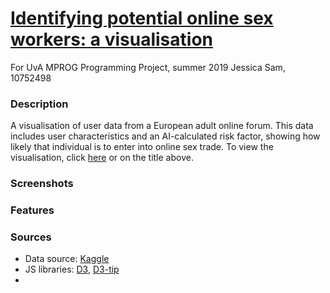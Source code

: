 # [Identifying potential online sex workers: a visualisation](https://jesscsam.github.io/programmeerproject)
For UvA MPROG Programming Project, summer 2019
Jessica Sam, 10752498

### Description
A visualisation of user data from a European adult online forum. This data includes user characteristics and an AI-calculated risk factor, showing how likely that individual is to enter into online sex trade.
To view the visualisation, click [here](https://jesscsam.github.io/programmeerproject/) or on the title above.

### Screenshots



### Features



### Sources
* Data source: [Kaggle](https://www.kaggle.com/panoskostakos/online-sex-work)
* JS libraries: [D3](https://d3js.org/), [D3-tip](https://github.com/caged/d3-tip)
*

